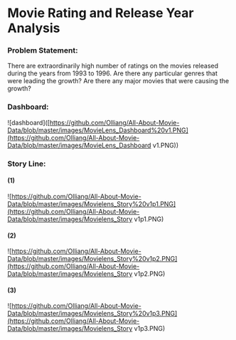 # Movie Rating and Release Year Analysis



### Problem Statement:

There are extraordinarily high number of ratings on the movies released during the years from 1993 to 1996. Are there any particular genres that were leading the growth? Are there any major movies that were causing the growth?



### Dashboard:

![dashboard]([https://github.com/Olliang/All-About-Movie-Data/blob/master/images/MovieLens_Dashboard%20v1.PNG](https://github.com/Olliang/All-About-Movie-Data/blob/master/images/MovieLens_Dashboard v1.PNG))



### Story Line:

#### (1)



![https://github.com/Olliang/All-About-Movie-Data/blob/master/images/Movielens_Story%20v1p1.PNG](https://github.com/Olliang/All-About-Movie-Data/blob/master/images/Movielens_Story v1p1.PNG)



#### (2)



![https://github.com/Olliang/All-About-Movie-Data/blob/master/images/Movielens_Story%20v1p2.PNG](https://github.com/Olliang/All-About-Movie-Data/blob/master/images/Movielens_Story v1p2.PNG)



#### (3)



![https://github.com/Olliang/All-About-Movie-Data/blob/master/images/Movielens_Story%20v1p3.PNG](https://github.com/Olliang/All-About-Movie-Data/blob/master/images/Movielens_Story v1p3.PNG)